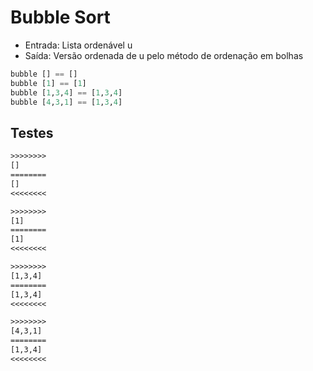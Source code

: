 # Bubble Sort

- Entrada: Lista ordenável u
- Saída: Versão ordenada de u pelo método de ordenação em bolhas

```hs
bubble [] == []
bubble [1] == [1]
bubble [1,3,4] == [1,3,4]
bubble [4,3,1] == [1,3,4]
```

## Testes

```txt
>>>>>>>>
[]
========
[]
<<<<<<<<

>>>>>>>>
[1]
========
[1]
<<<<<<<<

>>>>>>>>
[1,3,4]
========
[1,3,4]
<<<<<<<<

>>>>>>>>
[4,3,1]
========
[1,3,4]
<<<<<<<<

```
